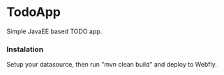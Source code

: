 # TodoApp

Simple JavaEE based TODO app. 

### Instalation
Setup your datasource, then run "mvn clean build" and deploy to Webfly.
